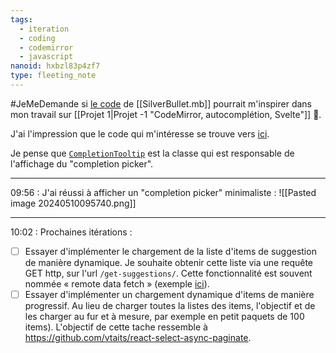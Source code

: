 ```yaml
---
tags:
  - iteration
  - coding
  - codemirror
  - javascript
nanoid: hxbzl83p4zf7
type: fleeting_note
---
```

#JeMeDemande si [le code](https://github.com/search?q=repo%3Asilverbulletmd%2Fsilverbullet%20autocomplete&type=code) de [[SilverBullet.mb]] pourrait m'inspirer dans mon travail sur [[Projet 1|Projet -1 "CodeMirror, autocomplétion, Svelte"]] 🤔.

J'ai l'impression que le code qui m'intéresse se trouve vers [ici](https://github.com/silverbulletmd/silverbullet/blob/73a427fe48cdf1638bec86aac7a901d4ccbd6c96/web/client.ts#L934).

Je pense que [`CompletionTooltip`](https://github.com/codemirror/autocomplete/blob/8ab59a3fdb3d3d8f17177a62ba8aa18f94d3d358/src/tooltip.ts#L64) est la classe qui est responsable de l'affichage du "completion picker".

---
09:56 : J'ai réussi à afficher un "completion picker" minimaliste :
![[Pasted image 20240510095740.png]]

---
10:02 : Prochaines itérations :

- [ ] Essayer d'implémenter le chargement de la liste d'items de suggestion de manière dynamique. Je souhaite obtenir cette liste via une requête GET http, sur l'url `/get-suggestions/`. Cette fonctionnalité est souvent nommée « remote data fetch » (exemple [ici](https://github.com/mskocik/svelecte?tab=readme-ov-file#-features)).
- [ ] Essayer d'implémenter un chargement dynamique d'items de manière progressif. Au lieu de charger toutes la listes des items, l'objectif et de les charger au fur et à mesure, par exemple en petit paquets de 100 items). L'objectif de cette tache ressemble à <https://github.com/vtaits/react-select-async-paginate>.
